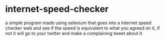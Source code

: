 # internet-speed-checker
a simple program made using selenium that goes into a internet speed checker web and see if the speed is equivalent to what you agreed on it, if not it will go to your twitter and make a complaining tweet about it
